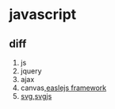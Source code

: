 # javascript

## diff

1. js
2. jquery
3. ajax
4. canvas,[easlejs framework](https://www.createjs.com/easeljs)
5. [svg](https://la-cascade.io/guide-des-animations-svg/),[svgjs](http://svgjs.com/)